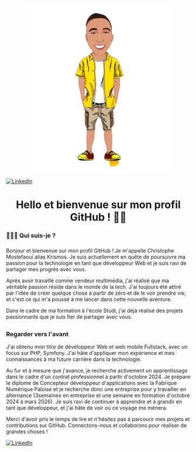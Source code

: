<div align="center">
  <img width="400" src="IMG_1351.jpeg">
</div>

[![LinkedIn](https://img.shields.io/badge/LinkedIn-0077B5?style=for-the-badge&logo=linkedin&logoColor=white)](https://www.linkedin.com/in/christophemostefaoui/)

<h1 align="center">Hello et bienvenue sur mon profil GitHub ! 👋🏽</h1>

###

<h3 align="left">🦸🏽‍♂️ Qui suis-je ?</h3>

###

Bonjour et bienvenue sur mon profil GitHub ! Je m'appelle Christophe Mostefaoui alias Krismos. Je suis actuellement en quête de poursuivre ma passion pour la technologie en tant que développeur Web et je suis ravi de partager mes progrès avec vous.

Après avoir travaillé comme vendeur multimédia, j'ai réalisé que ma véritable passion réside dans le monde de la tech. J'ai toujours été attiré par l'idée de créer quelque chose à partir de zéro et de le voir prendre vie, et c'est ce qui m'a poussé à me lancer dans cette nouvelle aventure.

Dans le cadre de ma formation à l'école Studi, j'ai déjà réalisé des projets passionnants que je suis fier de partager avec vous.

## <h3 align="left"> Regarder vers l'avant </h3>
J'ai obtenu mon titre de développeur Web et web mobile Fullstack, avec un focus sur PHP, Symfony. J'ai hâte d'appliquer mon expérience et mes connaissances à ma future carrière dans la technologie.

Au fur et à mesure que j'avance, je recherche activement un apprentissage dans le cadre d'un contrat professionnel à partir d'octobre 2024. Je prépare le diplome de Concepteur développeur d'applications avec la Fabrique Numérique Paloise et je recherche donc une entreprise pour y travailler en alternance (3semaines en entreprise et une semaine en formation d'octobre 2024 à mars 2026). Je suis ravi de continuer à apprendre et à grandir en tant que développeur, et j'ai hâte de voir où ce voyage me mènera.

Merci d'avoir pris le temps de lire et n'hésitez pas à parcourir mes projets et contributions sur GitHub. Connectons-nous et collaborons pour réaliser de grandes choses !

[![LinkedIn](https://img.shields.io/badge/LinkedIn-0077B5?style=for-the-badge&logo=linkedin&logoColor=white)](https://www.linkedin.com/in/christophemostefaoui/)
